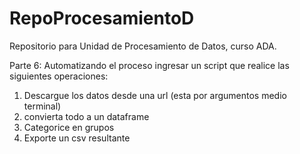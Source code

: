 # RepoProcesamientoD
Repositorio para Unidad de Procesamiento de Datos, curso ADA.

Parte 6: Automatizando el proceso
ingresar un script que realice las siguientes operaciones:

1. Descargue los datos desde una url (esta por argumentos medio terminal)
2. convierta todo a un dataframe
3. Categorice en grupos
4. Exporte un csv resultante
